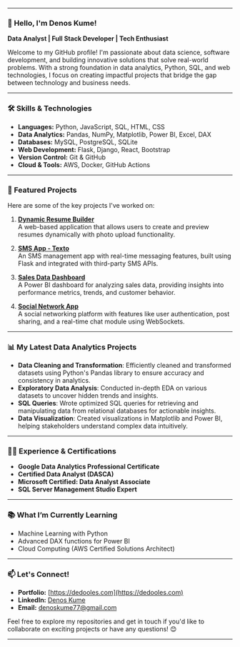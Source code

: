 
---

### 👋 Hello, I'm Denos Kume!  
**Data Analyst | Full Stack Developer | Tech Enthusiast**

Welcome to my GitHub profile! I'm passionate about data science, software development, and building innovative solutions that solve real-world problems. With a strong foundation in data analytics, Python, SQL, and web technologies, I focus on creating impactful projects that bridge the gap between technology and business needs.

---

### 🛠 Skills & Technologies
- **Languages:** Python, JavaScript, SQL, HTML, CSS  
- **Data Analytics:** Pandas, NumPy, Matplotlib, Power BI, Excel, DAX  
- **Databases:** MySQL, PostgreSQL, SQLite  
- **Web Development:** Flask, Django, React, Bootstrap  
- **Version Control:** Git & GitHub  
- **Cloud & Tools:** AWS, Docker, GitHub Actions  

---

### 🌟 Featured Projects
Here are some of the key projects I've worked on:

1. **[Dynamic Resume Builder](https://github.com/denoskume/dynamic-resume-builder)**  
   A web-based application that allows users to create and preview resumes dynamically with photo upload functionality.
   
2. **[SMS App - Texto](https://github.com/denoskume/texto-sms-app)**  
   An SMS management app with real-time messaging features, built using Flask and integrated with third-party SMS APIs.

3. **[Sales Data Dashboard](https://github.com/denoskume/sales-data-dashboard)**  
   A Power BI dashboard for analyzing sales data, providing insights into performance metrics, trends, and customer behavior.

4. **[Social Network App](https://github.com/denoskume/social-network-app)**  
   A social networking platform with features like user authentication, post sharing, and a real-time chat module using WebSockets.

---

### 📊 My Latest Data Analytics Projects
- **Data Cleaning and Transformation**: Efficiently cleaned and transformed datasets using Python's Pandas library to ensure accuracy and consistency in analytics.
- **Exploratory Data Analysis**: Conducted in-depth EDA on various datasets to uncover hidden trends and insights.
- **SQL Queries**: Wrote optimized SQL queries for retrieving and manipulating data from relational databases for actionable insights.
- **Data Visualization**: Created visualizations in Matplotlib and Power BI, helping stakeholders understand complex data intuitively.

---

### 👨‍💻 Experience & Certifications
- **Google Data Analytics Professional Certificate**  
- **Certified Data Analyst (DASCA)**  
- **Microsoft Certified: Data Analyst Associate**  
- **SQL Server Management Studio Expert**

---

### 📚 What I’m Currently Learning
- Machine Learning with Python  
- Advanced DAX functions for Power BI  
- Cloud Computing (AWS Certified Solutions Architect)

---

### 📫 Let's Connect!
- **Portfolio:** [https://dedooles.com](https://dedooles.com)  
- **LinkedIn:** [Denos Kume](https://linkedin.com/in/denoskume)  
- **Email:** denoskume77@gmail.com

Feel free to explore my repositories and get in touch if you'd like to collaborate on exciting projects or have any questions! 😊

---

